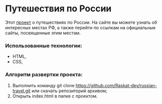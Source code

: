 # Путешествия по России

Этот [проект](https://raskat-dev.github.io/russian-travel/ "Ссылка на gh-pages") о путешествиях по России.
На сайте вы можете узнать об интересных местах РФ, а также перейти по ссылкам на официальные сайты, посвященные этим местам.

### Использованные технологии:

* HTML,
* CSS,

### Алгоритм развертки проекта:
1. Выполнить команду git clone https://github.com/Raskat-dev/russian-travel.git или скачать репозиторий архивом;
2. Открыть index.html в папке с проектом.


